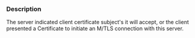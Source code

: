 ### Description

The server indicated client certificate subject's it will accept, or the client presented a Certificate to initiate an M/TLS connection with this server.
